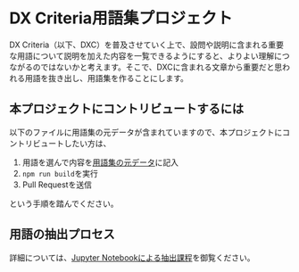 # DX Criteria用語集プロジェクト

DX Criteria（以下、DXC）を普及させていく上で、設問や説明に含まれる重要な用語について説明を加えた内容を一覧できるようにすると、よりよい理解につながるのではないかと考えます。そこで、DXCに含まれる文章から重要だと思われる用語を抜き出し、用語集を作ることにします。

## 本プロジェクトにコントリビュートするには

以下のファイルに用語集の元データが含まれていますので、本プロジェクトにコントリビュートしたい方は、

1. 用語を選んで内容を[用語集の元データ](./glossary.json)に記入
2. `npm run build`を実行
3. Pull Requestを送信

という手順を踏んでください。

## 用語の抽出プロセス

詳細については、[Jupyter Notebookによる抽出課程](./README.ipynb)を御覧ください。
